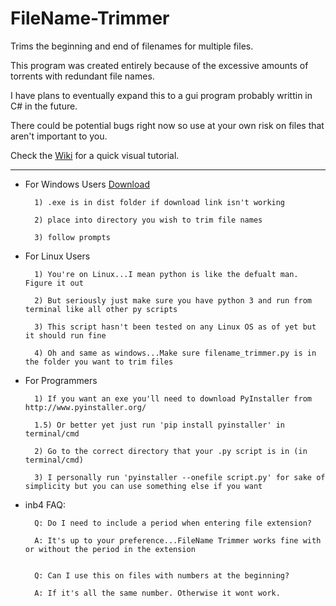 # FileName-Trimmer
Trims the beginning and end of filenames for multiple files. 

This program was created entirely because of the excessive amounts of torrents with redundant file names. 

I have plans to eventually expand this to a gui program probably writtin in C# in the future. 

There could be potential bugs right now so use at your own risk on files that aren't important to you. 

Check the [Wiki](https://github.com/Novaki92/FileName-Trimmer/wiki) for a quick visual tutorial. 
************************************************************
- For Windows Users [Download](https://github.com/Novaki92/FileName-Trimmer/raw/master/dist/filename_trimmer.exe)

        1) .exe is in dist folder if download link isn't working

        2) place into directory you wish to trim file names

        3) follow prompts

    
- For Linux Users

        1) You're on Linux...I mean python is like the defualt man. Figure it out 

        2) But seriously just make sure you have python 3 and run from terminal like all other py scripts

        3) This script hasn't been tested on any Linux OS as of yet but it should run fine

        4) Oh and same as windows...Make sure filename_trimmer.py is in the folder you want to trim files
    
 
- For Programmers

        1) If you want an exe you'll need to download PyInstaller from http://www.pyinstaller.org/ 
        
        1.5) Or better yet just run 'pip install pyinstaller' in terminal/cmd

        2) Go to the correct directory that your .py script is in (in terminal/cmd)

        3) I personally run 'pyinstaller --onefile script.py' for sake of simplicity but you can use something else if you want

- inb4 FAQ:

        Q: Do I need to include a period when entering file extension?

        A: It's up to your preference...FileName Trimmer works fine with or without the period in the extension
        
        
        Q: Can I use this on files with numbers at the beginning? 
        
        A: If it's all the same number. Otherwise it wont work. 
